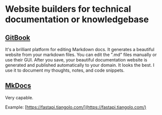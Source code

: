 # Website builders for technical documentation or knowledgebase

## [GitBook](https://gitbook.com)

It's a brilliant platform for editing Markdown docs. It generates a beautiful website from your markdown files. You can edit the ".md" files manually or use their GUI. After you save, your beautiful documentation website is generated and published automatically to your domain. It looks the best. I use it to document my thoughts, notes, and code snippets.

## [MkDocs](https://squidfunk.github.io/mkdocs-material/)

Very capable. 

Example: [https://fastapi.tiangolo.com/](https://fastapi.tiangolo.com/)

